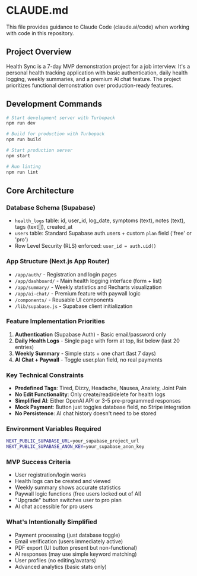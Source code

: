 # CLAUDE.md

This file provides guidance to Claude Code (claude.ai/code) when working with code in this repository.

## Project Overview

Health Sync is a 7-day MVP demonstration project for a job interview. It's a personal health tracking application with basic authentication, daily health logging, weekly summaries, and a premium AI chat feature. The project prioritizes functional demonstration over production-ready features.

## Development Commands

```bash
# Start development server with Turbopack
npm run dev

# Build for production with Turbopack
npm run build

# Start production server
npm start

# Run linting
npm run lint
```

## Core Architecture

### Database Schema (Supabase)
- `health_logs` table: id, user_id, log_date, symptoms (text), notes (text), tags (text[]), created_at
- `users` table: Standard Supabase auth.users + custom `plan` field ('free' or 'pro')
- Row Level Security (RLS) enforced: `user_id = auth.uid()`

### App Structure (Next.js App Router)
- `/app/auth/` - Registration and login pages
- `/app/dashboard/` - Main health logging interface (form + list)
- `/app/summary/` - Weekly statistics and Recharts visualization
- `/app/ai-chat/` - Premium feature with paywall logic
- `/components/` - Reusable UI components
- `/lib/supabase.js` - Supabase client initialization

### Feature Implementation Priorities
1. **Authentication** (Supabase Auth) - Basic email/password only
2. **Daily Health Logs** - Single page with form at top, list below (last 20 entries)
3. **Weekly Summary** - Simple stats + one chart (last 7 days)
4. **AI Chat + Paywall** - Toggle user.plan field, no real payments

### Key Technical Constraints
- **Predefined Tags**: Tired, Dizzy, Headache, Nausea, Anxiety, Joint Pain
- **No Edit Functionality**: Only create/read/delete for health logs
- **Simplified AI**: Either OpenAI API or 3-5 pre-programmed responses
- **Mock Payment**: Button just toggles database field, no Stripe integration
- **No Persistence**: AI chat history doesn't need to be stored

### Environment Variables Required
```bash
NEXT_PUBLIC_SUPABASE_URL=your_supabase_project_url
NEXT_PUBLIC_SUPABASE_ANON_KEY=your_supabase_anon_key
```

### MVP Success Criteria
- User registration/login works
- Health logs can be created and viewed
- Weekly summary shows accurate statistics  
- Paywall logic functions (free users locked out of AI)
- "Upgrade" button switches user to pro plan
- AI chat accessible for pro users

### What's Intentionally Simplified
- Payment processing (just database toggle)
- Email verification (users immediately active)
- PDF export (UI button present but non-functional)
- AI responses (may use simple keyword matching)
- User profiles (no editing/avatars)
- Advanced analytics (basic stats only)